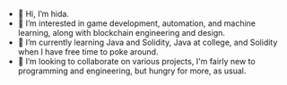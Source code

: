 - 👋 Hi, I’m hida.
- 👀 I’m interested in game development, automation, and machine learning, along with blockchain engineering and design.
- 🌱 I’m currently learning Java and Solidity, Java at college, and Solidity when I have free time to poke around.
- 💞️ I’m looking to collaborate on various projects, I'm fairly new to programming and engineering, but hungry for more, as usual. 
